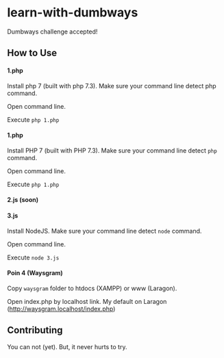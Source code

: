 # learn-with-dumbways

Dumbways challenge accepted!

## How to Use

#### 1.php
Install php 7 (built with php 7.3). Make sure your command line detect php command.

Open command line.

Execute `php 1.php`

#### 1.php
Install PHP 7 (built with PHP 7.3). Make sure your command line detect `php` command.

Open command line.

Execute `php 1.php`

#### 2.js (soon)

#### 3.js
Install NodeJS. Make sure your command line detect `node` command.

Open command line.

Execute `node 3.js`

#### Poin 4 (Waysgram)
Copy `waysgram` folder to htdocs (XAMPP) or www (Laragon).

Open index.php by localhost link. My default on Laragon (http://waysgram.localhost/index.php)


## Contributing
You can not (yet).
But, it never hurts to try.
